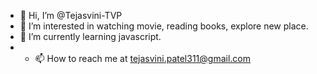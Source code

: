 - 👋 Hi, I’m @Tejasvini-TVP
- 👀 I’m interested in watching movie, reading books, explore new place.
- 🌱 I’m currently learning javascript.
- - 📫 How to reach me at tejasvini.patel311@gmail.com

<!---
Tejasvini-TVP/Tejasvini-TVP is a ✨ special ✨ repository because its `README.md` (this file) appears on your GitHub profile.
You can click the Preview link to take a look at your changes.
--->
